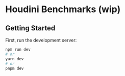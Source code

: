 # Houdini Benchmarks (wip)

## Getting Started

First, run the development server:

```bash
npm run dev
# or
yarn dev
# or
pnpm dev
```